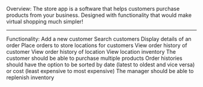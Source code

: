 Overview:
The store app is a software that helps customers purchase products from your business. Designed with functionality that would make virtual shopping much simpler!

<hr>

Functionality:
Add a new customer
Search customers
Display details of an order
Place orders to store locations for customers
View order history of customer
View order history of location
View location inventory
The customer should be able to purchase multiple products
Order histories should have the option to be sorted by date (latest to oldest and vice versa) or cost (least expensive to most expensive)
The manager should be able to replenish inventory
